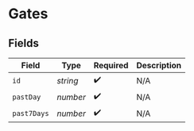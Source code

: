 # Gates


## Fields

| Field              | Type               | Required           | Description        |
| ------------------ | ------------------ | ------------------ | ------------------ |
| `id`               | *string*           | :heavy_check_mark: | N/A                |
| `pastDay`          | *number*           | :heavy_check_mark: | N/A                |
| `past7Days`        | *number*           | :heavy_check_mark: | N/A                |
